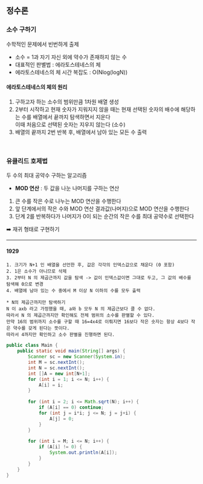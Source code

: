 ## 정수론

### 소수 구하기

수학적인 문제에서 빈번하게 출제

- 소수 = 1과 자기 자신 외에 약수가 존재하지 않는 수
- 대표적인 판별법 : 에라토스테네스의 체
- 에라토스테네스의 체 시간 복잡도 : O(Nlog(logN))

#### 에라토스테네스의 체의 원리
1. 구하고자 하는 소수의 범위만큼 1차원 배열 생성
2. 2부터 시작하고 현재 숫자가 지워지지 않을 때는 현재 선택된 숫자의 배수에 해당하는 수를 배열에서 끝까지 탐색하면서 지운다  
    이때 처음으로 선택된 숫자는 지우지 않는다 (소수)
3. 배열의 끝까지 2번 반복 후, 배열에서 남아 있는 모든 수 출력

<br>

### 유클리드 호제법

두 수의 최대 공약수 구하는 알고리즘

- **MOD 연산** : 두 값을 나눈 나머지를 구하는 연산
1. 큰 수를 작은 수로 나누는 MOD 연산을 수행한다
2. 앞 단계에서의 작은 수와 MOD 연산 결과값(나머지)으로 MOD 연산을 수행한다
3. 단계 2를 반복하다가 나머지가 0이 되는 순간의 작은 수를 최대 공약수로 선택한다

➡️ 재귀 형태로 구현하기

---

#### 1929

```text
1. 크기가 N+1 인 배열을 선언한 후, 값은 각각의 인덱스값으로 채운다 (0 포함)
2. 1은 소수가 아니므로 삭제
3. 2부터 N 의 제곱근까지 값을 탐색 -> 값이 인덱스값이면 그대로 두고, 그 값의 배수를 탐색해 0으로 변경
4. 배열에 남아 있는 수 중에서 M 이상 N 이하의 수를 모두 출력

* N의 제곱근까지만 탐색하기
N 이 axb 라고 가정했을 때, a와 b 모두 N 의 제곱근보다 클 수 없다.
따라서 N 의 제곱근까지만 확인해도 전체 범위의 소수를 판별할 수 있다.
만약 16의 범위까지 소수를 구할 때 16=4x4로 이뤄지면 16보다 작은 숫자는 항상 4보다 작은 약수를 갖게 된다는 뜻이다.
따라서 4까지만 확인하고 소수 판별을 진행하면 된다.
```
```java
public class Main {
    public static void main(String[] args) {
        Scanner sc = new Scanner(System.in);
        int M = sc.nextInt();
        int N = sc.nextInt();
        int []A = new int[N+1];
        for (int i = 1; i <= N; i++) {
            A[i] = i;
        }
        
        for (int i = 2; i <= Math.sqrt(N); i++) {
            if (A[i] == 0) continue;
            for (int j = i*i; j <= N; j = j+i) {
                A[j] = 0;
            }
        }
        
        for (int i = M; i <= N; i++) {
            if (A[i] != 0) {
                System.out.println(A[i]);
            }
        }
    }
}
```
